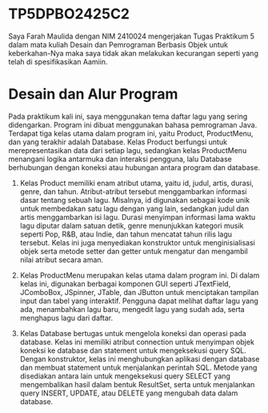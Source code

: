 # TP5DPBO2425C2

Saya Farah Maulida dengan NIM 2410024 mengerjakan Tugas Praktikum 5 dalam mata kuliah Desain dan Pemrograman Berbasis Objek untuk keberkahan-Nya maka saya tidak akan melakukan kecurangan seperti yang telah di spesifikasikan Aamiin.

# Desain dan Alur Program

Pada praktikum kali ini, saya menggunakan tema daftar lagu yang sering didengarkan. Program ini dibuat menggunakan bahasa pemrograman Java. Terdapat tiga kelas utama dalam program ini, yaitu Product, ProductMenu, dan yang terakhir adalah Database. Kelas Product berfungsi untuk merepresentasikan data dari setiap lagu, sedangkan kelas ProductMenu menangani logika antarmuka dan interaksi pengguna, lalu Database berhubungan dengan koneksi atau hubungan antara program dan database.

1. Kelas Product memiliki enam atribut utama, yaitu id, judul, artis, durasi, genre, dan tahun. Atribut-atribut tersebut menggambarkan informasi dasar tentang sebuah lagu. Misalnya, id digunakan sebagai kode unik untuk membedakan satu lagu dengan yang lain, sedangkan judul dan artis menggambarkan isi lagu. Durasi menyimpan informasi lama waktu lagu diputar dalam satuan detik, genre menunjukkan kategori musik seperti Pop, R&B, atau Indie, dan tahun mencatat tahun rilis lagu tersebut. Kelas ini juga menyediakan konstruktor untuk menginisialisasi objek serta metode setter dan getter untuk mengatur dan mengambil nilai atribut secara aman.

2. Kelas ProductMenu merupakan kelas utama dalam program ini. Di dalam kelas ini, digunakan berbagai komponen GUI seperti JTextField, JComboBox, JSpinner, JTable, dan JButton untuk menciptakan tampilan input dan tabel yang interaktif. Pengguna dapat melihat daftar lagu yang ada, menambahkan lagu baru, mengedit lagu yang sudah ada, serta menghapus lagu dari daftar.
   
3. Kelas Database bertugas untuk mengelola koneksi dan operasi pada database. Kelas ini memiliki atribut connection untuk menyimpan objek koneksi ke database dan statement untuk mengeksekusi query SQL. Dengan konstruktor, kelas ini menghubungkan aplikasi dengan database dan membuat statement untuk menjalankan perintah SQL. Metode yang disediakan antara lain untuk mengeksekusi query SELECT yang mengembalikan hasil dalam bentuk ResultSet, serta untuk menjalankan query INSERT, UPDATE, atau DELETE yang mengubah data dalam database.
